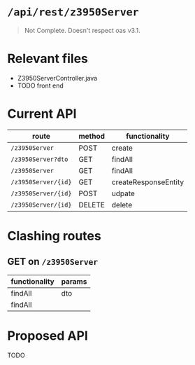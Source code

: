 # `/api/rest/z3950Server`
> Not Complete.
> Doesn't respect oas v3.1.

# Relevant files
- Z3950ServerController.java
- TODO front end

# Current API
|route|method|functionality|
|-|-|-|
|`/z3950Server`|POST|create|
|`/z3950Server?dto`|GET|findAll|
|`/z3950Server`|GET|findAll|
|`/z3950Server/{id}`|GET|createResponseEntity|
|`/z3950Server/{id}`|POST|udpate|
|`/z3950Server/{id}`|DELETE|delete|

# Clashing routes

## GET on `/z3950Server`
|functionality|params|
|-|-|
|findAll|dto|
|findAll||

# Proposed API
TODO